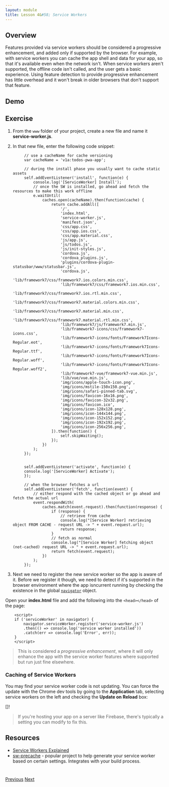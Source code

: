 ```yaml
---
layout: module
title: Lesson 4&#58; Service Workers
---
```

## Overview
Features provided via service workers should be considered a progressive enhancement, and added only if supported by the browser. For example, with service workers you can cache the app shell and data for your app, so that it's available even when the network isn't. When service workers aren't supported, the offline code isn't called, and the user gets a basic experience. Using feature detection to provide progressive enhancement has little overhead and it won't break in older browsers that don't support that feature.

## Demo

## Exercise 

1. From the `www` folder of your project, create a new file and name it **service-worker.js**.

2. In that new file, enter the following code snippet:

            // use a cacheName for cache versioning
            var cacheName = 'v1a:todos-pwa-app';

            // during the install phase you usually want to cache static assets
            self.addEventListener('install', function(e) {
                console.log('[ServiceWorker] Install');
                // once the SW is installed, go ahead and fetch the resources to make this work offline
                e.waitUntil(
                    caches.open(cacheName).then(function(cache) {
                        return cache.addAll([
                            '/',
                            'index.html',
                            'service-worker.js',
                            'manifest.json',                
                            'css/app.css',
                            'css/app.ios.css',
                            'css/app.material.css',
                            'js/app.js',
                            'js/todos.js',
                            'js/init-styles.js',
                            'cordova.js',
                            'cordova_plugins.js',
                            'plugins/cordova-plugin-statusbar/www/statusbar.js',
                            'cordova.js',
                            'lib/framework7/css/framework7.ios.colors.min.css',
                            'lib/framework7/css/framework7.ios.min.css',
                            'lib/framework7/css/framework7.ios.rtl.min.css',
                            'lib/framework7/css/framework7.material.colors.min.css',
                            'lib/framework7/css/framework7.material.min.css',
                            'lib/framework7/css/framework7.material.rtl.min.css',
                            'lib/framework7/js/framework7.min.js',
                            'lib/framework7-icons/css/framework7-icons.css',
                            'lib/framework7-icons/fonts/Framework7Icons-Regular.eot',
                            'lib/framework7-icons/fonts/Framework7Icons-Regular.ttf',
                            'lib/framework7-icons/fonts/Framework7Icons-Regular.woff',
                            'lib/framework7-icons/fonts/Framework7Icons-Regular.woff2',
                            'lib/framework7-vue/framework7-vue.min.js',
                            'lib/vue/vue.min.js',    
                            'img/icons/apple-touch-icon.png',
                            'img/icons/mstile-150x150.png',
                            'img/icons/safari-pinned-tab.svg',
                            'img/icons/favicon-16x16.png',
                            'img/icons/favicon-32x32.png',
                            'img/icons/favicon.ico',
                            'img/icons/icon-128x128.png',
                            'img/icons/icon-144x144.png',
                            'img/icons/icon-152x152.png',
                            'img/icons/icon-192x192.png', 
                            'img/icons/icon-256x256.png',                       
                        ]).then(function() {
                            self.skipWaiting();
                        });
                    })
                );
            });


            self.addEventListener('activate', function(e) {
            console.log('[ServiceWorker] Activate');
            });

            // when the browser fetches a url
            self.addEventListener('fetch', function(event) {
                // either respond with the cached object or go ahead and fetch the actual url
                event.respondWith(
                    caches.match(event.request).then(function(response) {
                        if (response) {
                            // retrieve from cache
                            console.log("[Service Worker] retrieving object FROM CACHE - request URL -> " + event.request.url);
                            return response;
                        }
                        // fetch as normal
                        console.log("[Service Worker] fetching object (not-cached) request URL -> " + event.request.url);
                        return fetch(event.request);
                    })
                );
            });



2. Next we need to register the new service worker so the app is aware of it. Before we register it though, we need to detect if it's supported in the browser environment where the app isncurrent running by checking the existence in the global [`navigator`](https://developer.mozilla.org/en-US/docs/Web/API/Navigator) object.

Open your **index.html** file and add the following into the `<head></head>` of the page:

        <script>
        if ('serviceWorker' in navigator) {
            navigator.serviceWorker.register('service-worker.js')
            .then(() => console.log('service worker installed'))
            .catch(err => console.log('Error', err));
        }
        </script>

> This is considered a _progressive enhancement_, where it will only enhance the app with the service worker features where supported but run just fine elsewhere.        


### Caching of Service Workers 

You may find your service worker code is not updating. You can force the update with the Chrome dev tools by going to the **Application** tab, selecting service workers on the left and checking the **Update on Reload** box:

[]!

>If you're hosting your app on a server like Firebase, there's typically a setting you can modify to fix this.

## Resources
- [Service Workers Explained](https://github.com/w3c/ServiceWorker/blob/master/explainer.md)
- [sw-precache](https://github.com/GoogleChrome/sw-precache) - popular project to help generate your service worker based on certain settings. Integrates with your build process.

<!--## Demo - Data Passing
TODO: are we showing this plugin - https://github.com/purplecabbage/phonegap-plugin-sidebar -->


<div class="row" style="margin-top:40px;">
<div class="col-sm-12">
<a href="lesson3.html" class="btn btn-default"><i class="glyphicon glyphicon-chevron-left"></i> Previous</a>
<a href="lesson5.html" class="btn btn-default pull-right">Next <i class="glyphicon
glyphicon-chevron-right"></i></a>
</div>
</div>
